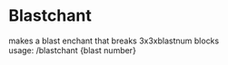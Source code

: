 # Blastchant
makes a blast enchant that breaks 3x3xblastnum blocks\
usage: /blastchant {blast number}
